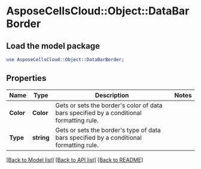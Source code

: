 # AsposeCellsCloud::Object::DataBarBorder 

## Load the model package
```perl
use AsposeCellsCloud::Object::DataBarBorder;
```

## Properties
Name | Type | Description | Notes
------------ | ------------- | ------------- | -------------
**Color** | **Color** | Gets or sets the border's color of data bars specified by a conditional formatting rule.  |
**Type** | **string** | Gets or sets the border's type of data bars specified by a conditional formatting rule.  |  

[[Back to Model list]](../README.md#documentation-for-models) [[Back to API list]](../README.md#documentation-for-api-endpoints) [[Back to README]](../README.md)

